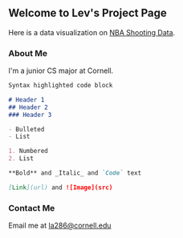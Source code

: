 ## Welcome to Lev's Project Page

Here is a data visualization on [NBA Shooting Data](levakabas.github.io/INFO3300Project1/project.html).

### About Me

I'm a junior CS major at Cornell. 

```markdown
Syntax highlighted code block

# Header 1
## Header 2
### Header 3

- Bulleted
- List

1. Numbered
2. List

**Bold** and _Italic_ and `Code` text

[Link](url) and ![Image](src)
```

### Contact Me

Email me at la286@cornell.edu

